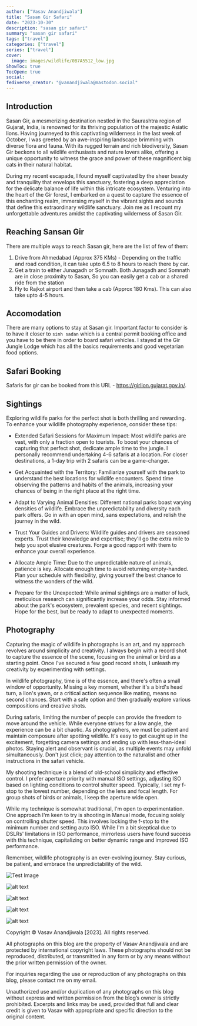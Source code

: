 ```yaml
---
author: ["Vasav Anandjiwala"]
title: "Sasan Gir Safari"
date: "2023-10-30"
description: "sasan gir safari"
summary: "sasan gir safari"
tags: ["travel"]
categories: ["travel"]
series: ["travel"]
cover:
  image: images/wildlife/0B7A5512_low.jpg
ShowToc: true
TocOpen: true
social:
fediverse_creator: "@vanandjiwala@mastodon.social"
---
```


## Introduction

Sasan Gir, a mesmerizing destination nestled in the Saurashtra region of Gujarat, India, is renowned for its thriving population of the majestic Asiatic lions. Having journeyed to this captivating wilderness in the last week of October, I was greeted by an awe-inspiring landscape brimming with diverse flora and fauna. With its rugged terrain and rich biodiversity, Sasan Gir beckons to all wildlife enthusiasts and nature lovers alike, offering a unique opportunity to witness the grace and power of these magnificent big cats in their natural habitat.

During my recent escapade, I found myself captivated by the sheer beauty and tranquility that envelops this sanctuary, fostering a deep appreciation for the delicate balance of life within this intricate ecosystem. Venturing into the heart of the Gir forest, I embarked on a quest to capture the essence of this enchanting realm, immersing myself in the vibrant sights and sounds that define this extraordinary wildlife sanctuary. Join me as I recount my unforgettable adventures amidst the captivating wilderness of Sasan Gir.

## Reaching Sansan Gir

There are multiple ways to reach Sasan gir, here are the list of few of them:

1. Drive from Ahmedabad (Approx 375 KMs) - Depending on the traffic and road condition, it can take upto 6.5 to 8 hours to reach there by car.
2. Get a train to either Junagadh or Somnath. Both Junagadh and Somnath are in close proximity to Sasan, So you can easily get a cab or a shared ride from the station
3. Fly to Rajkot airport and then take a cab (Approx 180 Kms). This can also take upto 4-5 hours.

## Accomodation

There are many options to stay at Sasan gir. Important factor to consider is to have it closer to `sinh sadan` which is a central permit booking office and you have to be there in order to board safari vehicles. I stayed at the Gir Jungle Lodge which has all the basics requirements and good vegetarian food options.

## Safari Booking

Safaris for gir can be booked from this URL - https://girlion.gujarat.gov.in/.

## Sightings

Exploring wildlife parks for the perfect shot is both thrilling and rewarding. To enhance your wildlife photography experience, consider these tips:

- Extended Safari Sessions for Maximum Impact:
  Most wildlife parks are vast, with only a fraction open to tourists. To boost your chances of capturing that perfect shot, dedicate ample time to the jungle. I personally recommend undertaking 4-6 safaris at a location. For closer destinations, a 1-day trip with 2 safaris can be a game-changer.

- Get Acquainted with the Territory:
  Familiarize yourself with the park to understand the best locations for wildlife encounters. Spend time observing the patterns and habits of the animals, increasing your chances of being in the right place at the right time.

- Adapt to Varying Animal Densities:
  Different national parks boast varying densities of wildlife. Embrace the unpredictability and diversity each park offers. Go in with an open mind, sans expectations, and relish the journey in the wild.

- Trust Your Guides and Drivers:
  Wildlife guides and drivers are seasoned experts. Trust their knowledge and expertise; they'll go the extra mile to help you spot elusive creatures. Forge a good rapport with them to enhance your overall experience.

- Allocate Ample Time:
  Due to the unpredictable nature of animals, patience is key. Allocate enough time to avoid returning empty-handed. Plan your schedule with flexibility, giving yourself the best chance to witness the wonders of the wild.

- Prepare for the Unexpected:
  While animal sightings are a matter of luck, meticulous research can significantly increase your odds. Stay informed about the park's ecosystem, prevalent species, and recent sightings. Hope for the best, but be ready to adapt to unexpected moments.

## Photography

Capturing the magic of wildlife in photographs is an art, and my approach revolves around simplicity and creativity. I always begin with a record shot to capture the essence of the scene, focusing on the animal or bird as a starting point. Once I've secured a few good record shots, I unleash my creativity by experimenting with settings.

In wildlife photography, time is of the essence, and there's often a small window of opportunity. Missing a key moment, whether it's a bird's head turn, a lion's yawn, or a critical action sequence like mating, means no second chances. Start with a safe option and then gradually explore various compositions and creative shots.

During safaris, limiting the number of people can provide the freedom to move around the vehicle. While everyone strives for a low angle, the experience can be a bit chaotic. As photographers, we must be patient and maintain composure after spotting wildlife. It's easy to get caught up in the excitement, forgetting camera settings and ending up with less-than-ideal photos. Staying alert and observant is crucial, as multiple events may unfold simultaneously. Don't just click; pay attention to the naturalist and other instructions in the safari vehicle.

My shooting technique is a blend of old-school simplicity and effective control. I prefer aperture priority with manual ISO settings, adjusting ISO based on lighting conditions to control shutter speed. Typically, I set my f-stop to the lowest number, depending on the lens and focal length. For group shots of birds or animals, I keep the aperture wide open.

While my technique is somewhat traditional, I'm open to experimentation. One approach I'm keen to try is shooting in Manual mode, focusing solely on controlling shutter speed. This involves locking the f-stop to the minimum number and setting auto ISO. While I'm a bit skeptical due to DSLRs' limitations in ISO performance, mirrorless users have found success with this technique, capitalizing on better dynamic range and improved ISO performance.

Remember, wildlife photography is an ever-evolving journey. Stay curious, be patient, and embrace the unpredictability of the wild.

![Test Image](/../images/0B7A0343_low.jpg)

![alt text](/../images/0B7A5512_low.jpg)

![alt text](/../images/0B7A0343_low.jpg)

![alt text](/../images/0B7A0400_low.jpg)

![alt text](/../images//0B7A5755_low.jpg)

Copyright © Vasav Anandjiwala [2023]. All rights reserved.

All photographs on this blog are the property of Vasav Anandjiwala and are protected by international copyright laws. These photographs should not be reproduced, distributed, or transmitted in any form or by any means without the prior written permission of the owner.

For inquiries regarding the use or reproduction of any photographs on this blog, please contact me on my email.

Unauthorized use and/or duplication of any photographs on this blog without express and written permission from the blog’s owner is strictly prohibited. Excerpts and links may be used, provided that full and clear credit is given to Vasav with appropriate and specific direction to the original content.
